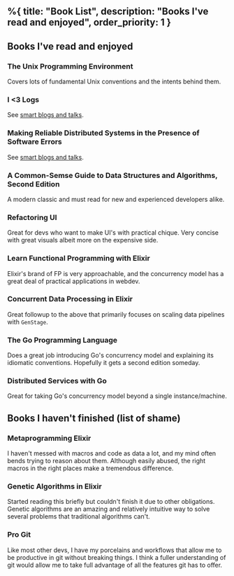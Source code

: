 %{
  title: "Book List",
  description: "Books I've read and enjoyed",
  order_priority: 1
}
---
## Books I've read and enjoyed

### The Unix Programming Environment
Covers lots of fundamental Unix conventions and the intents behind them.

### I <3 Logs
See [smart blogs and talks](./smart-blogs-and-talks.md#i-❤️-logs-by-jay-kreps).

### Making Reliable Distributed Systems in the Presence of Software Errors
See [smart blogs and talks](./smart-blogs-and-talks.md#making-reliable-distributed-systems-in-the-presence-of-software-errors-by-joe-armstrong).

### A Common-Semse Guide to Data Structures and Algorithms, Second Edition
A modern classic and must read for new and experienced developers alike.

### Refactoring UI
Great for devs who want to make UI's with practical chique. Very concise with great visuals albeit more on the expensive side.

### Learn Functional Programming with Elixir
Elixir's brand of FP is very approachable, and the concurrency model has a great deal of practical applications in webdev.

### Concurrent Data Processing in Elixir
Great followup to the above that primarily focuses on scaling data pipelines with `GenStage`.

### The Go Programming Language
Does a great job introducing Go's concurrency model and explaining its idiomatic conventions. Hopefully it gets a second edition someday.

### Distributed Services with Go
Great for taking Go's concurrency model beyond a single instance/machine.

## Books I haven't finished (list of shame)

### Metaprogramming Elixir
I haven't messed with macros and code as data a lot, and my mind often bends trying to reason about them. Although easily abused, the right macros in the right places make a tremendous difference.

### Genetic Algorithms in Elixir
Started reading this briefly but couldn't finish it due to other obligations. Genetic algorithms are an amazing and relatively intuitive way to solve several problems that traditional algorithms can't.

### Pro Git
Like most other devs, I have my porcelains and workflows that allow me to be productive in git without breaking things. I think a fuller understanding of git would allow me to take full advantage of all the features git has to offer.
